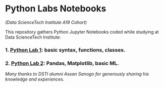 # Python Labs Notebooks
*(Data ScienceTech Institute A19 Cohort)*

This repository gathers Python Jupyter Notebooks coded while studying at Data ScienceTech Institute:

### 1. [Python Lab 1](https://github.com/lisakoppe/DSTI-Python_Labs/blob/master/Python-Labs_Notebooks/Python-Lab-1.ipynb): basic syntax, functions, classes.
### 2. [Python Lab 2](https://github.com/lisakoppe/DSTI-Python_Labs/blob/master/Python-Labs_Notebooks/Python-Lab-2.ipynb): Pandas, Matplotlib, basic ML.

*Many thanks to DSTI alumni Assan Sanogo for generously sharing his knowledge and experiences.*
